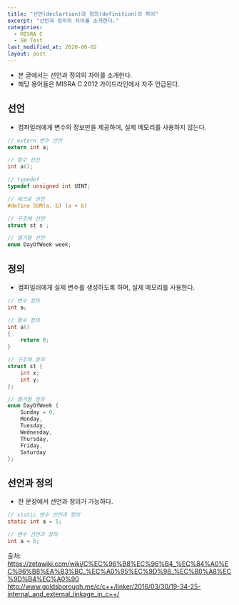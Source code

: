 ```yaml
---
title: "선언(declartion)과 정의(definition)의 차이"
excerpt: "선언과 정의의 차이를 소개한다."
categories:
  - MISRA C
  - SW Test
last_modified_at: 2020-06-02
layout: post
---
```

- 본 글에서는 선언과 정의의 차이를 소개한다. 
- 해당 용어들은 MISRA C 2012 가이드라인에서 자주 언급된다.



## 선언
- 컴파일러에게 변수의 정보만을 제공하며, 실제 메모리를 사용하지 않는다.

```c
// extern 변수 선언
extern int a;

// 함수 선언
int a();

// typedef 
typedef unsigned int UINT;

// 매크로 선언
#define SUM(a, b) (a + b)

// 구조체 선언
struct st s ;

// 열거형 선언
enum DayOfWeek week;
```



## 정의
- 컴파일러에게 실제 변수를 생성하도록 하며, 실제 메모리를 사용한다.

```c
// 변수 정의
int a;

// 함수 정의
int a()
{
    return 0;
}

// 구조체 정의
struct st {
    int x;
    int y;
};

// 열거형 정의
enum DayOfWeek {
    Sunday = 0,         
    Monday,
    Tuesday,
    Wednesday,
    Thursday,
    Friday,
    Saturday
};
```



## 선언과 정의
- 한 문장에서 선언과 정의가 가능하다. 

```c
// static 변수 선언과 정의
static int a = 5; 

// 변수 선언과 정의
int a = 5;
```

출처: <https://zetawiki.com/wiki/C%EC%96%B8%EC%96%B4_%EC%84%A0%EC%96%B8%EA%B3%BC_%EC%A0%95%EC%9D%98_%EC%B0%A8%EC%9D%B4%EC%A0%90> <br>
<http://www.goldsborough.me/c/c++/linker/2016/03/30/19-34-25-internal_and_external_linkage_in_c++/>
